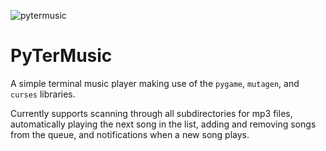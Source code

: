 ![pytermusic](https://github.com/user-attachments/assets/f4009bfb-4b6c-4c61-80e3-21b0f71d2946)

# PyTerMusic

A simple terminal music player making use of the ```pygame```, ```mutagen```, and ```curses``` libraries.

Currently supports scanning through all subdirectories for mp3 files, automatically playing the next song in the list, adding and removing songs from the queue, and notifications when a new song plays.
